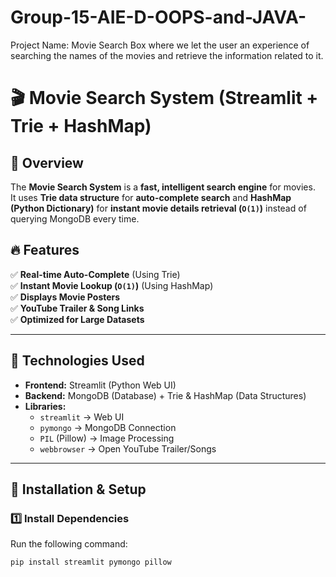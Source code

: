 # Group-15-AIE-D-OOPS-and-JAVA-
Project Name: Movie Search Box where we let the user an experience of searching the names of the movies and retrieve the information related to it.
# 🎬 Movie Search System (Streamlit + Trie + HashMap)

## **📌 Overview**
The **Movie Search System** is a **fast, intelligent search engine** for movies.  
It uses **Trie data structure** for **auto-complete search** and **HashMap (Python Dictionary)** for **instant movie details retrieval (`O(1)`)** instead of querying MongoDB every time.

## **🔥 Features**
✅ **Real-time Auto-Complete** (Using Trie)  
✅ **Instant Movie Lookup (`O(1)`)** (Using HashMap)  
✅ **Displays Movie Posters**  
✅ **YouTube Trailer & Song Links**  
✅ **Optimized for Large Datasets**  

---

## **📌 Technologies Used**
- **Frontend:** Streamlit (Python Web UI)  
- **Backend:** MongoDB (Database) + Trie & HashMap (Data Structures)  
- **Libraries:**  
  - `streamlit` → Web UI  
  - `pymongo` → MongoDB Connection  
  - `PIL` (Pillow) → Image Processing  
  - `webbrowser` → Open YouTube Trailer/Songs  

---

## **📌 Installation & Setup**
### **1️⃣ Install Dependencies**
Run the following command:
```sh
pip install streamlit pymongo pillow
